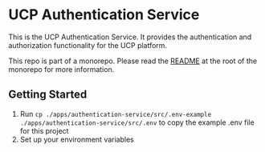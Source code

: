 # UCP Authentication Service

This is the UCP Authentication Service. It provides the authentication and authorization 
functionality for the UCP platform.

This repo is part of a monorepo. Please read the [README](../../README.md) at the root of the monorepo for more 
information.

## Getting Started

1. Run `cp ./apps/authentication-service/src/.env-example ./apps/authentication-service/src/.env` to copy the example 
.env file for this project
1. Set up your environment variables

